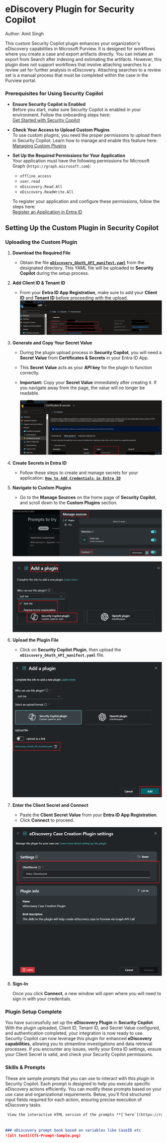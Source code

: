 # eDiscovery Plugin for Security Copilot
Author: Amit Singh

This custom Security Copilot plugin enhances your organization's eDiscovery capabilities in Microsoft Purview. It is designed for workflows where you create a case and export artifacts directly. You can initiate an export from Search after indexing and estimating the artifacts. However, this plugin does not support workflows that involve attaching searches to a review set for further analysis in eDiscovery. Attaching searches to a review set is a manual process that must be completed within the case in the Purview portal.

### Prerequisites for Using Security Copilot

- **Ensure Security Copilot is Enabled**  
  Before you start, make sure Security Copilot is enabled in your environment. Follow the onboarding steps here:  
  [Get Started with Security Copilot](https://learn.microsoft.com/en-us/security-copilot/get-started-security-copilot#onboarding-to-microsoft-security-copilot)

- **Check Your Access to Upload Custom Plugins**  
  To use custom plugins, you need the proper permissions to upload them in Security Copilot. Learn how to manage and enable this feature here:  
  [Managing Custom Plugins](https://learn.microsoft.com/en-us/security-copilot/manage-plugins?tabs=securitycopilotplugin#managing-custom-plugins)

- **Set Up the Required Permissions for Your Application**  
  Your application must have the following permissions for Microsoft Graph (`https://graph.microsoft.com`):  
  - `offline_access`  
  - `user.read`  
  - `eDiscovery.Read.All`  
  - `eDiscovery.ReadWrite.All`  

  To register your application and configure these permissions, follow the steps here:  
  [Register an Application in Entra ID](https://learn.microsoft.com/en-us/graph/auth-register-app-v2#register-an-application)

## Setting Up the Custom Plugin in Security Copilot

### Uploading the Custom Plugin  

1. **Download the Required File**  
   - Obtain the file **[`eDiscovery_OAuth_API_manifest.yaml`](https://github.com/samitks77/Copilot-For-Security/blob/main/Plugins/Community%20Based%20Plugins/Purview/eDiscovery/eDiscovery_OAuth_API_manifest.yaml)** from the designated directory. This YAML file will be uploaded to **Security Copilot** during the setup process.
   
2. **Add Client ID & Tenant ID**  
   - From your **Entra ID App Registration**, make sure to add your **Client ID** and **Tenant ID** before proceeding with the 
   upload.    
   ![alt text](EntraID-ClientID-TenantID.png)  
   
3. **Generate and Copy Your Secret Value**
   - During the plugin upload process in **Security Copilot**, you will need a **Secret Value** from **Certificates & Secrets** in your Entra ID App.  
   - This **Secret Value** acts as your **API key** for the plugin to function correctly.  
   - **Important:** Copy your **Secret Value** immediately after creating it. If you navigate away from the page, the value will no longer be readable.
     
     ![alt text](EntraID-SecretValue.png)

4. **Create Secrets in Entra ID**

   - Follow these steps to create and manage secrets for your application: 
   **[`How to Add Credentials in Entra ID`](https://learn.microsoft.com/en-us/graph/auth-register-app-v2#add-credentials)**

5. **Navigate to Custom Plugins**

   - Go to the **Manage Sources** on the home page of **Security Copilot**, and scroll down to the **Custom Plugins** section.

   ![alt text](scp-upload-custom-plugins.png)

   ![alt text](scp-upload-custom-plugins-2.png)
6. **Upload the Plugin File**

   - Click on **Security Copilot Plugin**, then upload the **`eDiscovery_OAuth_API_manifest.yaml`** file.

   ![alt text](scp-upload-custom-plugins-api-manifest.png)

7.  **Enter the Client Secret and Connect**
   
    - Paste the **Client Secret Value** from your **Entra ID App Registration**.  
    - Click **Connect** to proceed.

     ![alt text](CfS-Secret.png)

8.  **Sign-In**

    Once you click **Connect**, a new window will open where you will need to sign in with your credentials.

### Plugin Setup Complete  

You have successfully set up the **eDiscovery Plugin** in **Security Copilot**. With the plugin uploaded, Client ID, Tenant ID, and Secret Value configured, and authentication completed, your integration is now ready to use. Security Copilot can now leverage this plugin for enhanced **eDiscovery capabilities**, allowing you to streamline investigations and data retrieval processes. If you encounter any issues, verify your Entra ID settings, ensure your Client Secret is valid, and check your Security Copilot permissions. 

### Skills & Prompts

These are sample prompts that you can use to interact with this plugin in Security Copilot. Each prompt is designed to help you execute specific eDiscovery actions efficiently. You can modify these prompts based on your use case and organizational requirements. Below, you'll find structured input fields required for each action, ensuring precise execution of eDiscovery tasks.

```md
 View the interactive HTML version of the prompts **[`here`](https://raw.githubusercontent.com/samitks77/Copilot-For-Security/main/Plugins/Community%20Based%20Plugins/Purview/eDiscovery/sampleprompts.html)**


### eDiscovery prompt book based on variables like CaseID etc
![alt text](CfS-Prompt-Sample.png)





